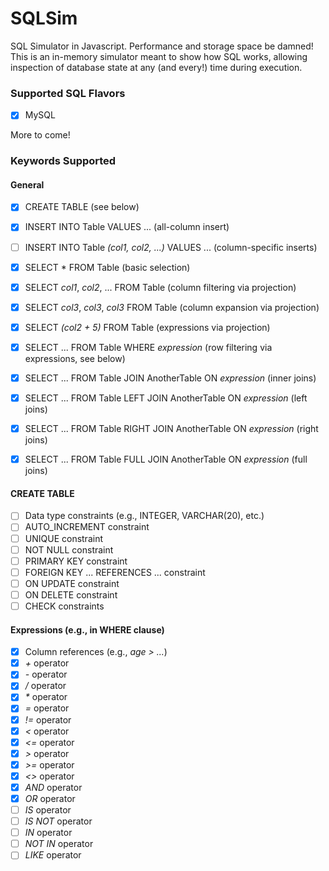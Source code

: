 # SQLSim

SQL Simulator in Javascript. Performance and storage space be damned! This is an in-memory simulator meant to show how SQL works, allowing inspection of database state at any (and every!) time during execution. 

### Supported SQL Flavors 

- [x] MySQL

More to come! 

### Keywords Supported 

#### General

- [x] CREATE TABLE (see below)
- [x] INSERT INTO Table VALUES ... (all-column insert)
- [ ] INSERT INTO Table _(col1, col2, ...)_ VALUES ... (column-specific inserts)
- [x] SELECT * FROM Table (basic selection)
- [x] SELECT _col1_, _col2_, ... FROM Table (column filtering via projection)
- [x] SELECT _col3_, _col3_, _col3_ FROM Table (column expansion via projection)
- [x] SELECT _(col2 + 5)_ FROM Table (expressions via projection)
- [x] SELECT ... FROM Table WHERE _expression_ (row filtering via expressions, see below)
- [x] SELECT ... FROM Table JOIN AnotherTable ON _expression_ (inner joins)
- [x] SELECT ... FROM Table LEFT JOIN AnotherTable ON _expression_ (left joins)
- [x] SELECT ... FROM Table RIGHT JOIN AnotherTable ON _expression_ (right joins)
- [x] SELECT ... FROM Table FULL JOIN AnotherTable ON _expression_ (full joins)


#### CREATE TABLE 

- [ ] Data type constraints (e.g., INTEGER, VARCHAR(20), etc.)
- [ ] AUTO_INCREMENT constraint
- [ ] UNIQUE constraint
- [ ] NOT NULL constraint
- [ ] PRIMARY KEY constraint
- [ ] FOREIGN KEY ... REFERENCES ... constraint
- [ ] ON UPDATE constraint
- [ ] ON DELETE constraint
- [ ] CHECK constraints

#### Expressions (e.g., in WHERE clause)

- [x] Column references (e.g., _age > ..._)
- [x] _+_ operator
- [x] _-_ operator
- [x] _/_ operator
- [x] _*_ operator
- [x] _=_ operator
- [x] _!=_ operator
- [x] _<_ operator
- [x] _<=_ operator
- [x] _>_ operator
- [x] _>=_ operator
- [x] _<>_ operator
- [x] _AND_ operator
- [x] _OR_ operator
- [ ] _IS_ operator
- [ ] _IS NOT_ operator
- [ ] _IN_ operator
- [ ] _NOT IN_ operator
- [ ] _LIKE_ operator
